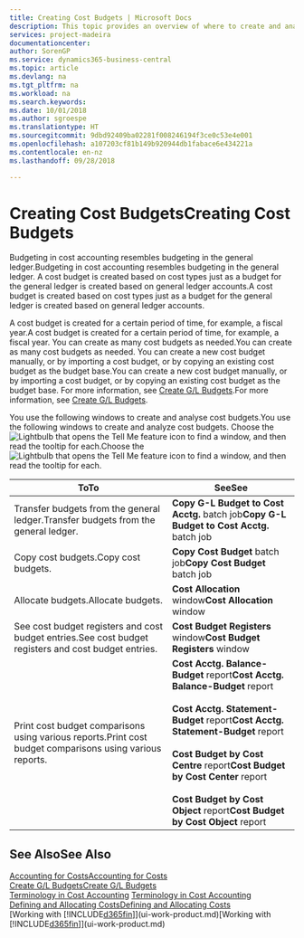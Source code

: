 ```yaml
---
title: Creating Cost Budgets | Microsoft Docs
description: This topic provides an overview of where to create and analyse cost budgets.
services: project-madeira
documentationcenter: 
author: SorenGP
ms.service: dynamics365-business-central
ms.topic: article
ms.devlang: na
ms.tgt_pltfrm: na
ms.workload: na
ms.search.keywords: 
ms.date: 10/01/2018
ms.author: sgroespe
ms.translationtype: HT
ms.sourcegitcommit: 9dbd92409ba02281f008246194f3ce0c53e4e001
ms.openlocfilehash: a107203cf81b149b920944db1fabace6e434221a
ms.contentlocale: en-nz
ms.lasthandoff: 09/28/2018

---
```

# <a name="creating-cost-budgets"></a><span data-ttu-id="70c7f-103">Creating Cost Budgets</span><span class="sxs-lookup"><span data-stu-id="70c7f-103">Creating Cost Budgets</span></span>
<span data-ttu-id="70c7f-104">Budgeting in cost accounting resembles budgeting in the general ledger.</span><span class="sxs-lookup"><span data-stu-id="70c7f-104">Budgeting in cost accounting resembles budgeting in the general ledger.</span></span> <span data-ttu-id="70c7f-105">A cost budget is created based on cost types just as a budget for the general ledger is created based on general ledger accounts.</span><span class="sxs-lookup"><span data-stu-id="70c7f-105">A cost budget is created based on cost types just as a budget for the general ledger is created based on general ledger accounts.</span></span>  

<span data-ttu-id="70c7f-106">A cost budget is created for a certain period of time, for example, a fiscal year.</span><span class="sxs-lookup"><span data-stu-id="70c7f-106">A cost budget is created for a certain period of time, for example, a fiscal year.</span></span> <span data-ttu-id="70c7f-107">You can create as many cost budgets as needed.</span><span class="sxs-lookup"><span data-stu-id="70c7f-107">You can create as many cost budgets as needed.</span></span> <span data-ttu-id="70c7f-108">You can create a new cost budget manually, or by importing a cost budget, or by copying an existing cost budget as the budget base.</span><span class="sxs-lookup"><span data-stu-id="70c7f-108">You can create a new cost budget manually, or by importing a cost budget, or by copying an existing cost budget as the budget base.</span></span> <span data-ttu-id="70c7f-109">For more information, see [Create G/L Budgets](finance-how-create-budgets.md).</span><span class="sxs-lookup"><span data-stu-id="70c7f-109">For more information, see [Create G/L Budgets](finance-how-create-budgets.md).</span></span>

<span data-ttu-id="70c7f-110">You use the following windows to create and analyse cost budgets.</span><span class="sxs-lookup"><span data-stu-id="70c7f-110">You use the following windows to create and analyze cost budgets.</span></span> <span data-ttu-id="70c7f-111">Choose the ![Lightbulb that opens the Tell Me feature](media/ui-search/search_small.png "Tell me what you want to do") icon to find a window, and then read the tooltip for each.</span><span class="sxs-lookup"><span data-stu-id="70c7f-111">Choose the ![Lightbulb that opens the Tell Me feature](media/ui-search/search_small.png "Tell me what you want to do") icon to find a window, and then read the tooltip for each.</span></span>

|<span data-ttu-id="70c7f-112">To</span><span class="sxs-lookup"><span data-stu-id="70c7f-112">To</span></span>|<span data-ttu-id="70c7f-113">See</span><span class="sxs-lookup"><span data-stu-id="70c7f-113">See</span></span>|  
|--------|---------|  
|<span data-ttu-id="70c7f-114">Transfer budgets from the general ledger.</span><span class="sxs-lookup"><span data-stu-id="70c7f-114">Transfer budgets from the general ledger.</span></span>|<span data-ttu-id="70c7f-115">**Copy G-L Budget to Cost Acctg.** batch job</span><span class="sxs-lookup"><span data-stu-id="70c7f-115">**Copy G-L Budget to Cost Acctg.** batch job</span></span>|  
|<span data-ttu-id="70c7f-116">Copy cost budgets.</span><span class="sxs-lookup"><span data-stu-id="70c7f-116">Copy cost budgets.</span></span>|<span data-ttu-id="70c7f-117">**Copy Cost Budget** batch job</span><span class="sxs-lookup"><span data-stu-id="70c7f-117">**Copy Cost Budget** batch job</span></span>|  
|<span data-ttu-id="70c7f-118">Allocate budgets.</span><span class="sxs-lookup"><span data-stu-id="70c7f-118">Allocate budgets.</span></span>|<span data-ttu-id="70c7f-119">**Cost Allocation** window</span><span class="sxs-lookup"><span data-stu-id="70c7f-119">**Cost Allocation** window</span></span>|  
|<span data-ttu-id="70c7f-120">See cost budget registers and cost budget entries.</span><span class="sxs-lookup"><span data-stu-id="70c7f-120">See cost budget registers and cost budget entries.</span></span>|<span data-ttu-id="70c7f-121">**Cost Budget Registers** window</span><span class="sxs-lookup"><span data-stu-id="70c7f-121">**Cost Budget Registers** window</span></span>|  
|<span data-ttu-id="70c7f-122">Print cost budget comparisons using various reports.</span><span class="sxs-lookup"><span data-stu-id="70c7f-122">Print cost budget comparisons using various reports.</span></span>|<span data-ttu-id="70c7f-123">**Cost Acctg. Balance-Budget** report</span><span class="sxs-lookup"><span data-stu-id="70c7f-123">**Cost Acctg. Balance-Budget** report</span></span><br /><br /> <span data-ttu-id="70c7f-124">**Cost Acctg. Statement-Budget** report</span><span class="sxs-lookup"><span data-stu-id="70c7f-124">**Cost Acctg. Statement-Budget** report</span></span><br /><br /> <span data-ttu-id="70c7f-125">**Cost Budget by Cost Centre** report</span><span class="sxs-lookup"><span data-stu-id="70c7f-125">**Cost Budget by Cost Center** report</span></span><br /><br /> <span data-ttu-id="70c7f-126">**Cost Budget by Cost Object** report</span><span class="sxs-lookup"><span data-stu-id="70c7f-126">**Cost Budget by Cost Object** report</span></span>|  

## <a name="see-also"></a><span data-ttu-id="70c7f-127">See Also</span><span class="sxs-lookup"><span data-stu-id="70c7f-127">See Also</span></span>  
[<span data-ttu-id="70c7f-128">Accounting for Costs</span><span class="sxs-lookup"><span data-stu-id="70c7f-128">Accounting for Costs</span></span>](finance-manage-cost-accounting.md)  
[<span data-ttu-id="70c7f-129">Create G/L Budgets</span><span class="sxs-lookup"><span data-stu-id="70c7f-129">Create G/L Budgets</span></span>](finance-how-create-budgets.md)  
<span data-ttu-id="70c7f-130">[Terminology in Cost Accounting](finance-terminology-in-cost-accounting.md) </span><span class="sxs-lookup"><span data-stu-id="70c7f-130">[Terminology in Cost Accounting](finance-terminology-in-cost-accounting.md) </span></span>  
[<span data-ttu-id="70c7f-131">Defining and Allocating Costs</span><span class="sxs-lookup"><span data-stu-id="70c7f-131">Defining and Allocating Costs</span></span>](finance-define-and-allocate-costs.md)  
<span data-ttu-id="70c7f-132">[Working with [!INCLUDE[d365fin](includes/d365fin_md.md)]](ui-work-product.md)</span><span class="sxs-lookup"><span data-stu-id="70c7f-132">[Working with [!INCLUDE[d365fin](includes/d365fin_md.md)]](ui-work-product.md)</span></span>

